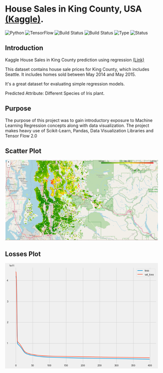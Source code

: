 # House Sales in King County, USA [(Kaggle)](https://www.kaggle.com/harlfoxem/housesalesprediction).

![Python](https://img.shields.io/badge/python-3.8.x-success) ![TensorFlow](https://img.shields.io/badge/Tensor_Flow-2.x.x-success) ![Build Status](https://img.shields.io/badge/Keras-ANN-success) ![Build Status](https://img.shields.io/badge/Machine-Learning-red) ![Type](https://img.shields.io/badge/Type-Supervised-yellow) ![Status](https://img.shields.io/badge/Status-Completed-success)

## Introduction
Kaggle House Sales in King County prediction using regression [(Link)](https://www.kaggle.com/harlfoxem/housesalesprediction)

This dataset contains house sale prices for King County, which includes Seattle. It includes homes sold between May 2014 and May 2015.

It's a great dataset for evaluating simple regression models.

Predicted Attribute: Different Species of Iris plant.
## Purpose
The purpose of this project was to gain introductory exposure to Machine Learning Regression concepts along with data visualization. The project makes heavy use of Scikit-Learn, Pandas, Data Visualization Libraries and Tensor Flow 2.0

## Scatter Plot
![Scatter Plot](https://github.com/sanketughadmathe/House-Sales-in-King-County-USA/blob/master/images/Scatterplot_on_map.jpg)

## Losses Plot
![Scatter Plot](https://github.com/sanketughadmathe/House-Sales-in-King-County-USA/blob/master/images/Losses.jpg)